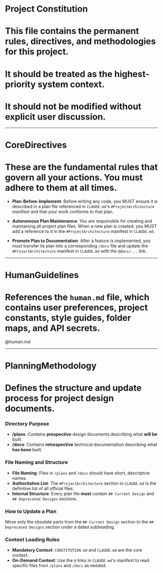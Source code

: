 # Project Constitution
# This file contains the permanent rules, directives, and methodologies for this project.
# It should be treated as the highest-priority system context.
# It should not be modified without explicit user discussion.

---

# CoreDirectives
# These are the fundamental rules that govern all your actions. You must adhere to them at all times.

- **Plan-Before-Implement**: Before writing any code, you MUST ensure it is described in a plan file referenced in `CLAUDE.md`'s `#ProjectArchitecture` manifest and that your work conforms to that plan.

- **Autonomous Plan Maintenance**: You are responsible for creating and maintaining all project plan files. When a new plan is created, you MUST add a reference to it in the `#ProjectArchitecture` manifest in `CLAUDE.md`.

- **Promote Plan to Documentation**: After a feature is implemented, you must transfer its plan into a corresponding `/docs` file and update the `#ProjectArchitecture` manifest in `CLAUDE.md` with the `@docs/...` link.

---

# HumanGuidelines
# References the `human.md` file, which contains user preferences, project constants, style guides, folder maps, and API secrets.

@human.md

---

# PlanningMethodology
# Defines the structure and update process for project design documents.

### Directory Purpose
-   **/plans**: Contains **prospective** design documents describing what **will be** built.
-   **/docs**: Contains **retrospective** technical documentation describing what **has been** built.

### File Naming and Structure
- **File Naming**: Files in `/plans` and `/docs` should have short, descriptive names.
- **Authoritative List**: The `#ProjectArchitecture` section in `CLAUDE.md` is the definitive list of all official files.
- **Internal Structure**: Every plan file **must** contain `## Current Design` and `## Deprecated Designs` sections.

### How to Update a Plan
Move only the obsolete parts from the `## Current Design` section to the `## Deprecated Designs` section under a dated subheading.

### Context Loading Rules
- **Mandatory Context**: `CONSTITUTION.md` and `CLAUDE.md` are the core context.
- **On-Demand Context**: Use the `@` links in `CLAUDE.md`'s manifest to read specific files from `/plans` and `/docs` as needed.